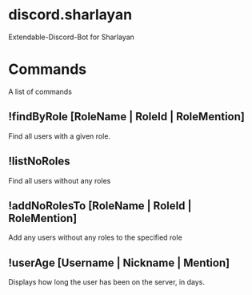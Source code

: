 # discord.sharlayan
Extendable-Discord-Bot for Sharlayan

# Commands

A list of commands

## !findByRole [RoleName | RoleId | RoleMention]
Find all users with a given role.

## !listNoRoles
Find all users without any roles

## !addNoRolesTo [RoleName | RoleId | RoleMention]
Add any users without any roles to the specified role

## !userAge [Username | Nickname | Mention]
Displays how long the user has been on the server, in days.